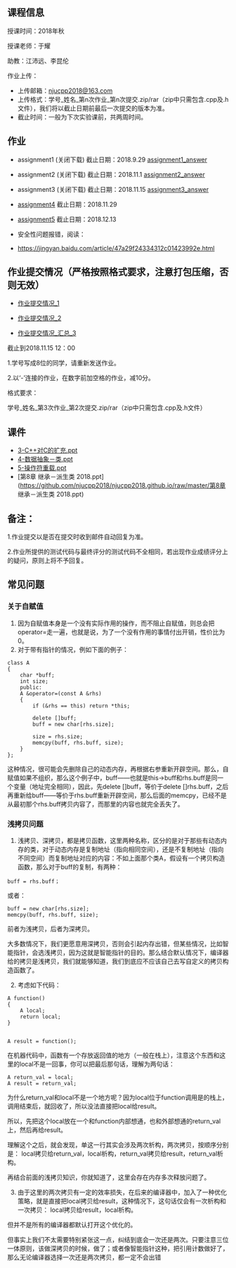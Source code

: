 ## 课程信息

授课时间：2018年秋

授课老师：于耀

助教：江沛远、李昆伦

作业上传：
* 上传邮箱：njucpp2018@163.com
* 上传格式：学号_姓名_第n次作业_第n次提交.zip/rar（zip中只需包含.cpp及.h文件），我们将以截止日期前最后一次提交的版本为准。
* 截止时间：一般为下次实验课前，共两周时间。

## 作业

* assignment1 (关闭下载)  截止日期：2018.9.29   [assignment1_answer](https://github.com/njucpp2018/njucpp2018.github.io/raw/master/assignment1_answer.zip)

* assignment2 (关闭下载)  截止日期：2018.11.1   [assignment2_answer](https://github.com/njucpp2018/njucpp2018.github.io/raw/master/assignment2_answer.zip)

* assignment3 (关闭下载)  截止日期：2018.11.15  [assignment3_answer](https://github.com/njucpp2018/njucpp2018.github.io/raw/master/assignment3_answer.zip)

* [assignment4](https://github.com/njucpp2018/njucpp2018.github.io/raw/master/assignment4.zip)  截止日期：2018.11.29

* [assignment5](https://github.com/njucpp2018/njucpp2018.github.io/raw/master/assignment5.rar)  截止日期：2018.12.13
* 安全性问题报错，阅读：
* https://jingyan.baidu.com/article/47a29f24334312c01423992e.html

## 作业提交情况（严格按照格式要求，注意打包压缩，否则无效）

* [作业提交情况_1](https://1github.com/njucpp2018/njucpp2018.github.io/raw/master/作业提交情况_1.xlsx)

* [作业提交情况_2](https://github.com/njucpp2018/njucpp2018.github.io/raw/master/作业提交情况_2.xlsx)

* [作业提交情况_汇总_3](https://github.com/njucpp2018/njucpp2018.github.io/raw/master/作业提交情况_汇总_3.xlsx)

截止到2018.11.15 12：00


1.学号写成8位的同学，请重新发送作业。

2.以‘-’连接的作业，在数字前加空格的作业，减10分。

格式要求：

学号_姓名_第3次作业_第2次提交.zip/rar（zip中只需包含.cpp及.h文件）

## 课件

* [3-C++对C的扩充.ppt](https://github.com/njucpp2018/njucpp2018.github.io/raw/master/3-C++对C的扩充.ppt)
* [4-数据抽象－类.ppt](https://github.com/njucpp2018/njucpp2018.github.io/raw/master/4-数据抽象－类+(2).ppt)
* [5-操作符重载.ppt](https://github.com/njucpp2018/njucpp2018.github.io/raw/master/5-操作符重载+(3).pptx)
* [第8章 继承－派生类 2018.ppt](https://github.com/njucpp2018/njucpp2018.github.io/raw/master/第8章 继承－派生类 2018.ppt)

## 备注：

1.作业提交以是否在提交时收到邮件自动回复为准。

2.作业所提供的测试代码与最终评分的测试代码不全相同，若出现作业成绩评分上的疑问，原则上将不予回复。

## 常见问题

### 关于自赋值

1.  因为自赋值本身是一个没有实际作用的操作，而不阻止自赋值，则总会把operator=走一遍，也就是说，为了一个没有作用的事情付出开销，性价比为0。
2.  对于带有指针的情况，例如下面的例子：

```
class A
{
    char *buff; 
    int size; 
    public:
    A &operator=(const A &rhs)
    {
        if (&rhs == this) return *this; 

        delete []buff; 
        buff = new char[rhs.size]; 

        size = rhs.size; 
        memcpy(buff, rhs.buff, size); 
    }
}; 
```
这种情况，很可能会先删除自己的动态内存，再根据右参重新开辟空间。那么，自赋值如果不组织，那么这个例子中，buff——也就是this->buff和rhs.buff是同一个变量（地址完全相同），因此，先delete []buff，等价于delete []rhs.buff，之后再重新给buff——等价于rhs.buff重新开辟空间，那么后面的memcpy，已经不是从最初那个rhs.buff拷贝内容了，而那里的内容也就完全丢失了。
    
### 浅拷贝问题

1.  浅拷贝、深拷贝，都是拷贝函数，这里两种名称，区分的是对于那些有动态内存的类，对于动态内存是复制地址（指向相同空间），还是不复制地址（指向不同空间）而复制地址对应的内容：不如上面那个类A，假设有一个拷贝构造函数，那么对于buff的复制，有两种：

```
buff = rhs.buff；
```

或者：

```
buff = new char[rhs.size];
memcpy(buff, rhs.buff, size);
```

前者为浅拷贝，后者为深拷贝。

大多数情况下，我们更愿意用深拷贝，否则会引起内存出错，但某些情况，比如智能指针，会选浅拷贝，因为这就是智能指针的目的。那么结合默认情况下，编译器给的拷贝是浅拷贝，我们就能够知道，我们到底应不应该自己去写自定义的拷贝构造函数了。
    
2.  考虑如下代码：

```
A function()
{
    A local;
    return local; 
}


A result = function(); 
```

在机器代码中，函数有一个存放返回值的地方（一般在栈上），注意这个东西和这里的local不是一回事，你可以把最后那句话，理解为两句话：

```
A return_val = local; 
A result = return_val; 
```

为什么return_val和local不是一个地方呢？因为local位于function调用是的栈上，调用结束后，就回收了，所以没法直接把local给result。

所以，先把这个local放在一个和function内部想通，也和外部想通的return_val上，然后再给result。

理解这个之后，就会发现，单这一行其实会涉及两次析构，两次拷贝，按顺序分别是：
local拷贝给return_val，local析构，return_val拷贝给result，return_val析构。

再结合前面的浅拷贝知识，你就知道了，这里会存在内存多次释放问题了。
    
3.  由于这里的两次拷贝有一定的效率损失，在后来的编译器中，加入了一种优化策略，就是直接把local拷贝给result，这种情况下，这句话仅会有一次析构和一次拷贝：
local拷贝给result，local析构。

但并不是所有的编译器都默认打开这个优化的。

但事实上我们不太需要特别紧张这一点，纠结到底会一次还是两次。只要注意三位一体原则，该做深拷贝的时候，做了；或者像智能指针这种，把引用计数做好了，那么无论编译器选择一次还是两次拷贝，都一定不会出错



